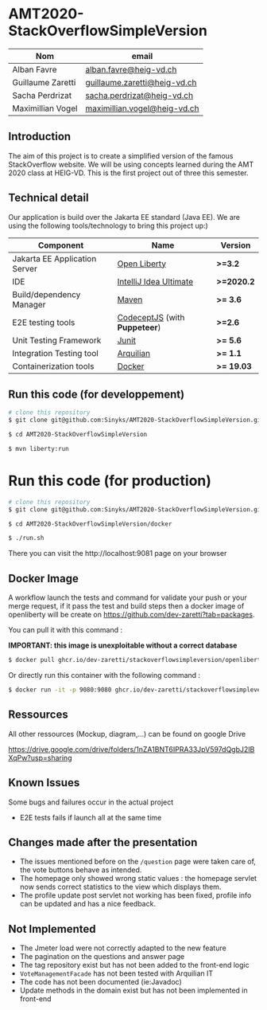 # AMT2020-StackOverflowSimpleVersion

| Nom               | email                        |
| ----------------- | ---------------------------- |
| Alban Favre       | alban.favre@heig-vd.ch       |
| Guillaume Zaretti | guillaume.zaretti@heig-vd.ch |
| Sacha Perdrizat   | sacha.perdrizat@heig-vd.ch   |
| Maximillian Vogel | maximillian.vogel@heig-vd.ch  |



## Introduction

The aim of this project is to create a simplified version of the famous StackOverflow website. We will be using concepts learned during the AMT 2020 class at HEIG-VD. This is the first project out of three this semester.

## Technical detail

Our application is build over the Jakarta EE standard (Java EE). We are using the following tools/technology to bring this project up:)

| Component                     | Name                                                      | Version      |
| ----------------------------- | --------------------------------------------------------- | ------------ |
| Jakarta EE Application Server | [Open Liberty](openliberty.io/)                           | __>=3.2__    |
| IDE                           | [IntelliJ Idea Ultimate](https://www.jetbrains.com/idea/) | __>=2020.2__ |
| Build/dependency Manager      | [Maven](https://maven.apache.org/)                        | __>= 3.6__   |
| E2E testing tools             | [CodeceptJS](codecept.io/) (with **Puppeteer**)           | __>=2.6__    |
| Unit Testing Framework        | [Junit](https://junit.org/junit5/)                        | __>= 5.6__   |
| Integration Testing tool      | [Arquilian](http://arquillian.org/)                       | __>= 1.1__   |
| Containerization tools        | [Docker](https://www.docker.com/)                         | __>= 19.03__ |

## Run this code (for developpement)

```bash
# clone this repository
$ git clone git@github.com:Sinyks/AMT2020-StackOverflowSimpleVersion.git

$ cd AMT2020-StackOverflowSimpleVersion

$ mvn liberty:run
```

# Run this code (for production)

```bash
# clone this repository
$ git clone git@github.com:Sinyks/AMT2020-StackOverflowSimpleVersion.git

$ cd AMT2020-StackOverflowSimpleVersion/docker

$ ./run.sh
```

There you can visit the http://localhost:9081 page on your browser

## Docker Image

A workflow launch the tests and command for validate your push or your merge request, if it pass the test and build steps then a docker image of openliberty will be create on https://github.com/dev-zaretti?tab=packages.

You can pull it with this command : 

__IMPORTANT: this image is unexploitable without a correct database__ 

```bash
$ docker pull ghcr.io/dev-zaretti/stackoverflowsimpleversion/openliberty:latest
```

Or directly run this container with the following command :

```bash
$ docker run -it -p 9080:9080 ghcr.io/dev-zaretti/stackoverflowsimpleversion/openliberty:latest
```

## Ressources

All other ressources (Mockup, diagram,...) can be found on google Drive

https://drive.google.com/drive/folders/1nZA1BNT6IPRA33JpV597dQgbJ2IBXqPw?usp=sharing

## Known Issues

Some bugs and failures occur in the actual project

- E2E tests fails if launch all at the same time

## Changes made after the presentation

- The issues mentioned before on the ``/question`` page were taken care of, the vote buttons behave as intended.
- The homepage only showed wrong static values : the homepage servlet now sends correct statistics to the view which displays them.
- The profile update post servlet not working has been fixed, profile info can be updated and has a nice feedback.
## Not Implemented

- The Jmeter load were not correctly adapted to the new feature
- The pagination on the questions and answer page
- The tag repository exist but has not been added to the front-end logic
- ``VoteManagementFacade`` has not been tested with Arquilian IT
- The code has not been documented (ie:Javadoc)
- Update methods in the domain exist but has not been implemented in front-end

